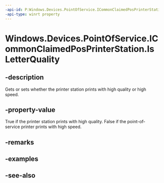 ----api-id: P:Windows.Devices.PointOfService.ICommonClaimedPosPrinterStation.IsLetterQuality
-api-type: winrt property
---<!-- Property syntaxpublic bool IsLetterQuality { get;  set; }--># Windows.Devices.PointOfService.ICommonClaimedPosPrinterStation.IsLetterQuality## -descriptionGets or sets whether the printer station prints with high quality or high speed.## -property-valueTrue if the printer station prints with high quality. False if the point-of-service printer prints with high speed.## -remarks## -examples## -see-also